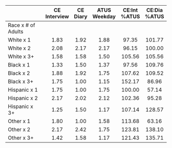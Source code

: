 
|                      | CE<br>Interview |  CE<br>Diary | ATUS<br>Weekday | CE:Int<br>%ATUS | CE:Dia<br>%ATUS |
| -------------------- | :----------: | :----------: | :----------: | :----------: | :----------: |
| Race x # of Adults   |              |              |              |              |              |
| White x 1            |         1.83 |         1.92 |         1.88 |        97.35 |       101.77 |
| White x 2            |         2.08 |         2.17 |         2.17 |        96.15 |       100.00 |
| White x 3+           |         1.58 |         1.58 |         1.50 |       105.56 |       105.56 |
| Black x 1            |         1.33 |         1.50 |         1.37 |        97.56 |       109.76 |
| Black x 2            |         1.88 |         1.92 |         1.75 |       107.62 |       109.52 |
| Black x 3+           |         1.75 |         1.00 |         1.15 |       152.17 |        86.96 |
| Hispanic x 1         |         1.75 |         1.00 |         1.75 |       100.00 |        57.14 |
| Hispanic x 2         |         2.17 |         2.02 |         2.12 |       102.36 |        95.28 |
| Hispanic x 3+        |         1.25 |         1.50 |         1.17 |       107.14 |       128.57 |
| Other x 1            |         1.80 |         1.00 |         1.58 |       113.68 |        63.16 |
| Other x 2            |         2.17 |         2.42 |         1.75 |       123.81 |       138.10 |
| Other x 3+           |         1.42 |         1.58 |         1.17 |       121.43 |       135.71 |

